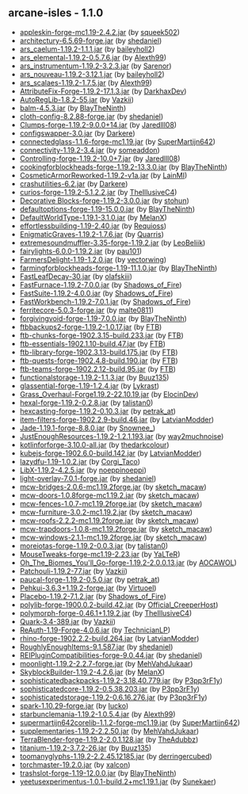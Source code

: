 ## arcane-isles - 1.1.0

  * [appleskin-forge-mc1.19-2.4.2.jar](https://www.curseforge.com/minecraft/mc-mods/appleskin/files/3872808) (by [squeek502](https://www.curseforge.com/members/squeek502/projects))
  * [architectury-6.5.69-forge.jar](https://www.curseforge.com/minecraft/mc-mods/architectury-api/files/4384406) (by [shedaniel](https://www.curseforge.com/members/shedaniel/projects))
  * [ars_caelum-1.19.2-1.1.1.jar](https://www.curseforge.com/minecraft/mc-mods/ars-caelum/files/4400566) (by [baileyholl2](https://www.curseforge.com/members/baileyholl2/projects))
  * [ars_elemental-1.19.2-0.5.7.6.jar](https://www.curseforge.com/minecraft/mc-mods/ars-elemental/files/4398235) (by [Alexth99](https://www.curseforge.com/members/Alexth99/projects))
  * [ars_instrumentum-1.19.2-3.2.3.jar](https://www.curseforge.com/minecraft/mc-mods/ars-instrumentum/files/4378515) (by [Sarenor](https://www.curseforge.com/members/Sarenor/projects))
  * [ars_nouveau-1.19.2-3.12.1.jar](https://www.curseforge.com/minecraft/mc-mods/ars-nouveau/files/4398546) (by [baileyholl2](https://www.curseforge.com/members/baileyholl2/projects))
  * [ars_scalaes-1.19.2-1.7.5.jar](https://www.curseforge.com/minecraft/mc-mods/ars-scalaes/files/4378317) (by [Alexth99](https://www.curseforge.com/members/Alexth99/projects))
  * [AttributeFix-Forge-1.19.2-17.1.3.jar](https://www.curseforge.com/minecraft/mc-mods/attributefix/files/3963622) (by [DarkhaxDev](https://www.curseforge.com/members/DarkhaxDev/projects))
  * [AutoRegLib-1.8.2-55.jar](https://www.curseforge.com/minecraft/mc-mods/autoreglib/files/4100299) (by [Vazkii](https://www.curseforge.com/members/Vazkii/projects))
  * [balm-4.5.3.jar](https://www.curseforge.com/minecraft/mc-mods/balm/files/3914527) (by [BlayTheNinth](https://www.curseforge.com/members/BlayTheNinth/projects))
  * [cloth-config-8.2.88-forge.jar](https://www.curseforge.com/minecraft/mc-mods/cloth-config/files/3972423) (by [shedaniel](https://www.curseforge.com/members/shedaniel/projects))
  * [Clumps-forge-1.19.2-9.0.0+14.jar](https://www.curseforge.com/minecraft/mc-mods/clumps/files/4153347) (by [Jaredlll08](https://www.curseforge.com/members/Jaredlll08/projects))
  * [configswapper-3.0.jar](https://www.curseforge.com/minecraft/mc-mods/config-swapper/files/3996376) (by [Darkere](https://www.curseforge.com/members/Darkere/projects))
  * [connectedglass-1.1.6-forge-mc1.19.jar](https://www.curseforge.com/minecraft/mc-mods/connected-glass/files/4293791) (by [SuperMartijn642](https://www.curseforge.com/members/SuperMartijn642/projects))
  * [connectivity-1.19.2-3.4.jar](https://www.curseforge.com/minecraft/mc-mods/connectivity/files/4066426) (by [someaddon](https://www.curseforge.com/members/someaddon/projects))
  * [Controlling-forge-1.19.2-10.0+7.jar](https://www.curseforge.com/minecraft/mc-mods/controlling/files/4050343) (by [Jaredlll08](https://www.curseforge.com/members/Jaredlll08/projects))
  * [cookingforblockheads-forge-1.19.2-13.3.0.jar](https://www.curseforge.com/minecraft/mc-mods/cooking-for-blockheads/files/4055331) (by [BlayTheNinth](https://www.curseforge.com/members/BlayTheNinth/projects))
  * [CosmeticArmorReworked-1.19.2-v1a.jar](https://www.curseforge.com/minecraft/mc-mods/cosmetic-armor-reworked/files/4016732) (by [LainMI](https://www.curseforge.com/members/LainMI/projects))
  * [crashutilities-6.2.jar](https://www.curseforge.com/minecraft/mc-mods/crash-utilities/files/4194371) (by [Darkere](https://www.curseforge.com/members/Darkere/projects))
  * [curios-forge-1.19.2-5.1.2.2.jar](https://www.curseforge.com/minecraft/mc-mods/curios/files/4398040) (by [TheIllusiveC4](https://www.curseforge.com/members/TheIllusiveC4/projects))
  * [Decorative Blocks-forge-1.19.2-3.0.0.jar](https://www.curseforge.com/minecraft/mc-mods/decorative-blocks/files/3941638) (by [stohun](https://www.curseforge.com/members/stohun/projects))
  * [defaultoptions-forge-1.19-15.0.0.jar](https://www.curseforge.com/minecraft/mc-mods/default-options/files/3832590) (by [BlayTheNinth](https://www.curseforge.com/members/BlayTheNinth/projects))
  * [DefaultWorldType-1.19.1-3.1.0.jar](https://www.curseforge.com/minecraft/mc-mods/defaultworldtype/files/3906118) (by [MelanX](https://www.curseforge.com/members/MelanX/projects))
  * [effortlessbuilding-1.19-2.40.jar](https://www.curseforge.com/minecraft/mc-mods/effortless-building/files/4369798) (by [Requioss](https://www.curseforge.com/members/Requioss/projects))
  * [EnigmaticGraves-1.19.2-1.7.6.jar](https://www.curseforge.com/minecraft/mc-mods/enigmatic-graves/files/4050552) (by [Quarris](https://www.curseforge.com/members/Quarris/projects))
  * [extremesoundmuffler-3.35-forge-1.19.2.jar](https://www.curseforge.com/minecraft/mc-mods/extreme-sound-muffler/files/4323663) (by [LeoBeliik](https://www.curseforge.com/members/LeoBeliik/projects))
  * [fairylights-6.0.0-1.19.2.jar](https://www.curseforge.com/minecraft/mc-mods/fairy-lights/files/4111755) (by [pau101](https://www.curseforge.com/members/pau101/projects))
  * [FarmersDelight-1.19-1.2.0.jar](https://www.curseforge.com/minecraft/mc-mods/farmers-delight/files/3999157) (by [vectorwing](https://www.curseforge.com/members/vectorwing/projects))
  * [farmingforblockheads-forge-1.19-11.1.0.jar](https://www.curseforge.com/minecraft/mc-mods/farming-for-blockheads/files/3901908) (by [BlayTheNinth](https://www.curseforge.com/members/BlayTheNinth/projects))
  * [FastLeafDecay-30.jar](https://www.curseforge.com/minecraft/mc-mods/fast-leaf-decay/files/3894512) (by [olafskiii](https://www.curseforge.com/members/olafskiii/projects))
  * [FastFurnace-1.19.2-7.0.0.jar](https://www.curseforge.com/minecraft/mc-mods/fastfurnace/files/4028348) (by [Shadows_of_Fire](https://www.curseforge.com/members/Shadows_of_Fire/projects))
  * [FastSuite-1.19.2-4.0.0.jar](https://www.curseforge.com/minecraft/mc-mods/fastsuite/files/4028357) (by [Shadows_of_Fire](https://www.curseforge.com/members/Shadows_of_Fire/projects))
  * [FastWorkbench-1.19.2-7.0.1.jar](https://www.curseforge.com/minecraft/mc-mods/fastworkbench/files/4029996) (by [Shadows_of_Fire](https://www.curseforge.com/members/Shadows_of_Fire/projects))
  * [ferritecore-5.0.3-forge.jar](https://www.curseforge.com/minecraft/mc-mods/ferritecore/files/4117906) (by [malte0811](https://www.curseforge.com/members/malte0811/projects))
  * [forgivingvoid-forge-1.19-7.0.0.jar](https://www.curseforge.com/minecraft/mc-mods/forgiving-void/files/3833506) (by [BlayTheNinth](https://www.curseforge.com/members/BlayTheNinth/projects))
  * [ftbbackups2-forge-1.19.2-1.0.17.jar](https://www.curseforge.com/minecraft/mc-mods/ftb-backups-2/files/4105765) (by [FTB](https://www.curseforge.com/members/FTB/projects))
  * [ftb-chunks-forge-1902.3.15-build.233.jar](https://www.curseforge.com/minecraft/mc-mods/ftb-chunks-forge/files/4373742) (by [FTB](https://www.curseforge.com/members/FTB/projects))
  * [ftb-essentials-1902.1.10-build.47.jar](https://www.curseforge.com/minecraft/mc-mods/ftb-essentials-forge/files/3963646) (by [FTB](https://www.curseforge.com/members/FTB/projects))
  * [ftb-library-forge-1902.3.13-build.175.jar](https://www.curseforge.com/minecraft/mc-mods/ftb-library-forge/files/4394393) (by [FTB](https://www.curseforge.com/members/FTB/projects))
  * [ftb-quests-forge-1902.4.8-build.190.jar](https://www.curseforge.com/minecraft/mc-mods/ftb-quests-forge/files/4398351) (by [FTB](https://www.curseforge.com/members/FTB/projects))
  * [ftb-teams-forge-1902.2.12-build.95.jar](https://www.curseforge.com/minecraft/mc-mods/ftb-teams-forge/files/4367026) (by [FTB](https://www.curseforge.com/members/FTB/projects))
  * [functionalstorage-1.19.2-1.1.3.jar](https://www.curseforge.com/minecraft/mc-mods/functional-storage/files/4324174) (by [Buuz135](https://www.curseforge.com/members/Buuz135/projects))
  * [glassential-forge-1.19-1.2.4.jar](https://www.curseforge.com/minecraft/mc-mods/glassential/files/3901780) (by [Lykrast](https://www.curseforge.com/members/Lykrast/projects))
  * [Grass_Overhaul-Forge1.19.2-22.10.19.jar](https://www.curseforge.com/minecraft/mc-mods/grass-overhaul/files/4034380) (by [ElocinDev](https://www.curseforge.com/members/ElocinDev/projects))
  * [hexal-forge-1.19.2-0.2.8.jar](https://www.curseforge.com/minecraft/mc-mods/hexal/files/4399726) (by [talistan0](https://www.curseforge.com/members/talistan0/projects))
  * [hexcasting-forge-1.19.2-0.10.3.jar](https://www.curseforge.com/minecraft/mc-mods/hexcasting/files/4166956) (by [petrak_at](https://www.curseforge.com/members/petrak_at/projects))
  * [item-filters-forge-1902.2.9-build.46.jar](https://www.curseforge.com/minecraft/mc-mods/item-filters/files/4055379) (by [LatvianModder](https://www.curseforge.com/members/LatvianModder/projects))
  * [Jade-1.19.1-forge-8.8.0.jar](https://www.curseforge.com/minecraft/mc-mods/jade/files/4375714) (by [Snownee_](https://www.curseforge.com/members/Snownee_/projects))
  * [JustEnoughResources-1.19.2-1.2.1.193.jar](https://www.curseforge.com/minecraft/mc-mods/just-enough-resources-jer/files/4351907) (by [way2muchnoise](https://www.curseforge.com/members/way2muchnoise/projects))
  * [kotlinforforge-3.10.0-all.jar](https://www.curseforge.com/minecraft/mc-mods/kotlin-for-forge/files/4392674) (by [thedarkcolour](https://www.curseforge.com/members/thedarkcolour/projects))
  * [kubejs-forge-1902.6.0-build.142.jar](https://www.curseforge.com/minecraft/mc-mods/kubejs/files/4377175) (by [LatvianModder](https://www.curseforge.com/members/LatvianModder/projects))
  * [lazydfu-1.19-1.0.2.jar](https://www.curseforge.com/minecraft/mc-mods/lazy-dfu-forge/files/4327266) (by [Corgi_Taco](https://www.curseforge.com/members/Corgi_Taco/projects))
  * [LibX-1.19.2-4.2.5.jar](https://www.curseforge.com/minecraft/mc-mods/libx/files/3955287) (by [noeppinoeppi](https://www.curseforge.com/members/noeppinoeppi/projects))
  * [light-overlay-7.0.1-forge.jar](https://www.curseforge.com/minecraft/mc-mods/light-overlay/files/3872055) (by [shedaniel](https://www.curseforge.com/members/shedaniel/projects))
  * [mcw-bridges-2.0.6-mc1.19.2forge.jar](https://www.curseforge.com/minecraft/mc-mods/macaws-bridges/files/4178166) (by [sketch_macaw](https://www.curseforge.com/members/sketch_macaw/projects))
  * [mcw-doors-1.0.8forge-mc1.19.2.jar](https://www.curseforge.com/minecraft/mc-mods/macaws-doors/files/4381516) (by [sketch_macaw](https://www.curseforge.com/members/sketch_macaw/projects))
  * [mcw-fences-1.0.7-mc1.19.2forge.jar](https://www.curseforge.com/minecraft/mc-mods/macaws-fences-and-walls/files/4204550) (by [sketch_macaw](https://www.curseforge.com/members/sketch_macaw/projects))
  * [mcw-furniture-3.0.2-mc1.19.2.jar](https://www.curseforge.com/minecraft/mc-mods/macaws-furniture/files/4018184) (by [sketch_macaw](https://www.curseforge.com/members/sketch_macaw/projects))
  * [mcw-roofs-2.2.2-mc1.19.2forge.jar](https://www.curseforge.com/minecraft/mc-mods/macaws-roofs/files/4205661) (by [sketch_macaw](https://www.curseforge.com/members/sketch_macaw/projects))
  * [mcw-trapdoors-1.0.8-mc1.19.2forge.jar](https://www.curseforge.com/minecraft/mc-mods/macaws-trapdoors/files/4181468) (by [sketch_macaw](https://www.curseforge.com/members/sketch_macaw/projects))
  * [mcw-windows-2.1.1-mc1.19.2forge.jar](https://www.curseforge.com/minecraft/mc-mods/macaws-windows/files/4203423) (by [sketch_macaw](https://www.curseforge.com/members/sketch_macaw/projects))
  * [moreiotas-forge-1.19.2-0.0.3.jar](https://www.curseforge.com/minecraft/mc-mods/moreiotas/files/4388738) (by [talistan0](https://www.curseforge.com/members/talistan0/projects))
  * [MouseTweaks-forge-mc1.19-2.23.jar](https://www.curseforge.com/minecraft/mc-mods/mouse-tweaks/files/3871353) (by [YaLTeR](https://www.curseforge.com/members/YaLTeR/projects))
  * [Oh_The_Biomes_You'll_Go-forge-1.19.2-2.0.0.13.jar](https://www.curseforge.com/minecraft/mc-mods/oh-the-biomes-youll-go/files/4027228) (by [AOCAWOL](https://www.curseforge.com/members/AOCAWOL/projects))
  * [Patchouli-1.19.2-77.jar](https://www.curseforge.com/minecraft/mc-mods/patchouli/files/4031402) (by [Vazkii](https://www.curseforge.com/members/Vazkii/projects))
  * [paucal-forge-1.19.2-0.5.0.jar](https://www.curseforge.com/minecraft/mc-mods/paucal/files/4100645) (by [petrak_at](https://www.curseforge.com/members/petrak_at/projects))
  * [Pehkui-3.6.3+1.19.2-forge.jar](https://www.curseforge.com/minecraft/mc-mods/pehkui/files/4314929) (by [Virtuoel](https://www.curseforge.com/members/Virtuoel/projects))
  * [Placebo-1.19.2-7.1.2.jar](https://www.curseforge.com/minecraft/mc-mods/placebo/files/4344915) (by [Shadows_of_Fire](https://www.curseforge.com/members/Shadows_of_Fire/projects))
  * [polylib-forge-1900.0.2-build.42.jar](https://www.curseforge.com/minecraft/mc-mods/polylib/files/4110280) (by [Official_CreeperHost](https://www.curseforge.com/members/Official_CreeperHost/projects))
  * [polymorph-forge-0.46.1+1.19.2.jar](https://www.curseforge.com/minecraft/mc-mods/polymorph/files/4119087) (by [TheIllusiveC4](https://www.curseforge.com/members/TheIllusiveC4/projects))
  * [Quark-3.4-389.jar](https://www.curseforge.com/minecraft/mc-mods/quark/files/4366541) (by [Vazkii](https://www.curseforge.com/members/Vazkii/projects))
  * [ReAuth-1.19-Forge-4.0.6.jar](https://www.curseforge.com/minecraft/mc-mods/reauth/files/4120086) (by [TechnicianLP](https://www.curseforge.com/members/TechnicianLP/projects))
  * [rhino-forge-1902.2.2-build.264.jar](https://www.curseforge.com/minecraft/mc-mods/rhino/files/4085695) (by [LatvianModder](https://www.curseforge.com/members/LatvianModder/projects))
  * [RoughlyEnoughItems-9.1.587.jar](https://www.curseforge.com/minecraft/mc-mods/roughly-enough-items/files/4369091) (by [shedaniel](https://www.curseforge.com/members/shedaniel/projects))
  * [REIPluginCompatibilities-forge-9.0.44.jar](https://www.curseforge.com/minecraft/mc-mods/roughly-enough-items-hacks/files/4167484) (by [shedaniel](https://www.curseforge.com/members/shedaniel/projects))
  * [moonlight-1.19.2-2.2.7-forge.jar](https://www.curseforge.com/minecraft/mc-mods/selene/files/4393346) (by [MehVahdJukaar](https://www.curseforge.com/members/MehVahdJukaar/projects))
  * [SkyblockBuilder-1.19.2-4.2.6.jar](https://www.curseforge.com/minecraft/mc-mods/skyblock-builder/files/4166374) (by [MelanX](https://www.curseforge.com/members/MelanX/projects))
  * [sophisticatedbackpacks-1.19.2-3.18.40.779.jar](https://www.curseforge.com/minecraft/mc-mods/sophisticated-backpacks/files/4329957) (by [P3pp3rF1y](https://www.curseforge.com/members/P3pp3rF1y/projects))
  * [sophisticatedcore-1.19.2-0.5.38.203.jar](https://www.curseforge.com/minecraft/mc-mods/sophisticated-core/files/4329953) (by [P3pp3rF1y](https://www.curseforge.com/members/P3pp3rF1y/projects))
  * [sophisticatedstorage-1.19.2-0.6.16.276.jar](https://www.curseforge.com/minecraft/mc-mods/sophisticated-storage/files/4231388) (by [P3pp3rF1y](https://www.curseforge.com/members/P3pp3rF1y/projects))
  * [spark-1.10.29-forge.jar](https://www.curseforge.com/minecraft/mc-mods/spark/files/4381167) (by [Iucko](https://www.curseforge.com/members/Iucko/projects))
  * [starbunclemania-1.19.2-1.0.5.4.jar](https://www.curseforge.com/minecraft/mc-mods/starbunclemania/files/4400524) (by [Alexth99](https://www.curseforge.com/members/Alexth99/projects))
  * [supermartijn642corelib-1.1.2-forge-mc1.19.jar](https://www.curseforge.com/minecraft/mc-mods/supermartijn642s-core-lib/files/4393118) (by [SuperMartijn642](https://www.curseforge.com/members/SuperMartijn642/projects))
  * [supplementaries-1.19.2-2.2.50.jar](https://www.curseforge.com/minecraft/mc-mods/supplementaries/files/4398718) (by [MehVahdJukaar](https://www.curseforge.com/members/MehVahdJukaar/projects))
  * [TerraBlender-forge-1.19.2-2.0.1.128.jar](https://www.curseforge.com/minecraft/mc-mods/terrablender/files/4013816) (by [TheAdubbz](https://www.curseforge.com/members/TheAdubbz/projects))
  * [titanium-1.19.2-3.7.2-26.jar](https://www.curseforge.com/minecraft/mc-mods/titanium/files/4391554) (by [Buuz135](https://www.curseforge.com/members/Buuz135/projects))
  * [toomanyglyphs-1.19.2-2.2.45.12185.jar](https://www.curseforge.com/minecraft/mc-mods/too-many-glyphs/files/4001247) (by [derringercubed](https://www.curseforge.com/members/derringercubed/projects))
  * [torchmaster-19.2.0.jar](https://www.curseforge.com/minecraft/mc-mods/torchmaster/files/3965528) (by [xalcon](https://www.curseforge.com/members/xalcon/projects))
  * [trashslot-forge-1.19-12.0.0.jar](https://www.curseforge.com/minecraft/mc-mods/trashslot/files/3832604) (by [BlayTheNinth](https://www.curseforge.com/members/BlayTheNinth/projects))
  * [yeetusexperimentus-1.0.1-build.2+mc1.19.1.jar](https://www.curseforge.com/minecraft/mc-mods/yeetusexperimentus/files/3909789) (by [Sunekaer](https://www.curseforge.com/members/Sunekaer/projects))

